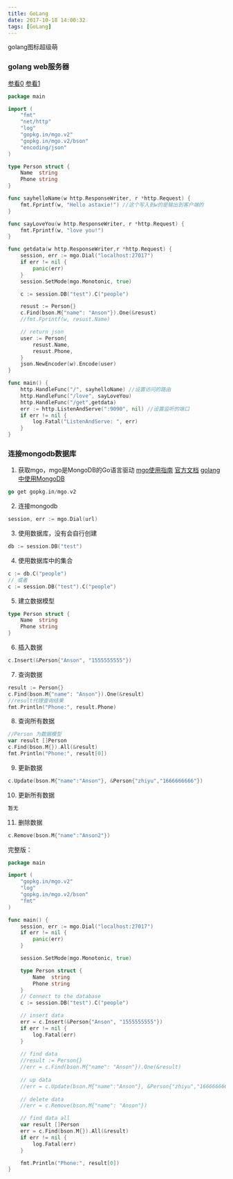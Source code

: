```yaml
---
title: GoLang
date: 2017-10-18 14:00:32
tags: [GoLang]
---
```

golang图标超级萌
<!-- more -->
### golang web服务器
[参看0][1]
[参看1][2]
```go
package main

import (
	"fmt"
	"net/http"
	"log"
	"gopkg.in/mgo.v2"
	"gopkg.in/mgo.v2/bson"
	"encoding/json"
)

type Person struct {
	Name  string
	Phone string
}

func sayhelloName(w http.ResponseWriter, r *http.Request) {
	fmt.Fprintf(w, "Hello astaxie!") //这个写入到w的是输出到客户端的
}

func sayLoveYou(w http.ResponseWriter, r *http.Request) {
	fmt.Fprintf(w, "love you!")
}

func getdata(w http.ResponseWriter,r *http.Request) {
	session, err := mgo.Dial("localhost:27017")
	if err != nil {
		panic(err)
	}
	session.SetMode(mgo.Monotonic, true)

	c := session.DB("test").C("people")

	resust := Person{}
	c.Find(bson.M{"name": "Anson"}).One(&resust)
	//fmt.Fprintf(w, resust.Name)

	// return json
	user := Person{
		resust.Name,
		resust.Phone,
	}
	json.NewEncoder(w).Encode(user)
}

func main() {
	http.HandleFunc("/", sayhelloName) //设置访问的路由
	http.HandleFunc("/love", sayLoveYou)
	http.HandleFunc("/get",getdata)
	err := http.ListenAndServe(":9090", nil) //设置监听的端口
	if err != nil {
		log.Fatal("ListenAndServe: ", err)
	}
}
```
### 连接mongodb数据库
1. 获取mgo，mgo是MongoDB的Go语言驱动
[mgo使用指南][3]
[官方文档][4]
[golang中使用MongoDB][5]    
```go
go get gopkg.in/mgo.v2
```
2. 连接mongodb
```go
session, err := mgo.Dial(url)
```
3. 使用数据库，没有会自行创建
```go
db := session.DB("test")
```
4. 使用数据库中的集合
```go
c := db.C("people")
// 或者
c := session.DB("test").C("people")
```
5. 建立数据模型
```go
type Person struct {
	Name  string
	Phone string
}
```
6. 插入数据
```go
c.Insert(&Person{"Anson", "1555555555"})
```
7. 查询数据
```go
result := Person{}
c.Find(bson.M{"name": "Anson"}).One(&result)
//result代理查询结果
fmt.Println("Phone:", result.Phone)
```
8. 查询所有数据
```go
//Person 为数据模型
var result []Person
c.Find(bson.M{}).All(&result)
fmt.Println("Phone:", result[0])
```
9. 更新数据
```go
c.Update(bson.M{"name":"Anson"}, &Person{"zhiyu","1666666666"})
```
10. 更新所有数据
```go
暂无
```
11. 删除数据
```go
c.Remove(bson.M{"name":"Anson2"})
```
完整版：
```go
package main

import (
	"gopkg.in/mgo.v2"
	"log"
	"gopkg.in/mgo.v2/bson"
	"fmt"
)

func main() {
	session, err := mgo.Dial("localhost:27017")
	if err != nil {
		panic(err)
	}

	session.SetMode(mgo.Monotonic, true)

	type Person struct {
		Name  string
		Phone string
	}
	// Connect to the database
	c := session.DB("test").C("people")

	// insert data
	err = c.Insert(&Person{"Anson", "1555555555"})
	if err != nil {
		log.Fatal(err)
	}
	
	// find data
	//result := Person{}
	//err = c.Find(bson.M{"name": "Anson"}).One(&result)
	
	// up data
	//err = c.Update(bson.M{"name":"Anson"}, &Person{"zhiyu","1666666666"})
	
	// delete data
	//err = c.Remove(bson.M{"name": "Anson"})

	// find data all
	var result []Person
	err = c.Find(bson.M{}).All(&result)
	if err != nil {
		log.Fatal(err)
	}

	fmt.Println("Phone:", result[0])
}

```


  [1]: http://blog.csdn.net/chenxun_2010/article/details/52076482
  [2]: http://blog.csdn.net/xingwangc2014/article/details/51623157
  [3]: https://my.oschina.net/ffs/blog/300148
  [4]: https://godoc.org/gopkg.in/mgo.v2
  [5]: http://blog.csdn.net/wangshubo1989/article/details/75105397?locationNum=4&fps=1